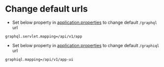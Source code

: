 # Change default urls
* Set below property in [application.properties](../../../../resources/application.properties) to change default `/graphql` url
```
graphql.servlet.mapping=/api/v1/app
```
* Set below property in [application.properties](../../../../resources/application.properties) to change default `/graphiql` url
```
graphiql.mapping=/api/v1/app-ui
```